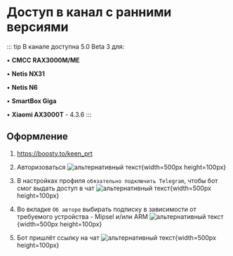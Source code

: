 # Доступ в канал с ранними версиями

::: tip В канале доступна 5.0 Beta 3 для:

• **CMCC RAX3000M/ME**

• **Netis NX31**

• **Netis N6**

• **SmartBox Giga**

• **Xiaomi AX3000T** - 4.3.6
:::

## Оформление

1. https://boosty.to/keen_prt
2. Авторизоваться
   ![альтернативный текст](/assets/images/wiki/helpful/boosty/2.png){width=500px height=100px}

3. В настройках профиля `обязательно подключить Telegram`, чтобы бот смог выдать доступ в чат
   ![альтернативный текст](/assets/images/wiki/helpful/boosty/3.png){width=500px height=100px}

4. Во вкладке `Об авторе` выбирать подписку в зависимости от требуемого устройства - Mipsel и/или ARM 
   ![альтернативный текст](/assets/images/wiki/helpful/boosty/4.png){width=500px height=100px}

5. Бот пришлёт ссылку на чат
   ![альтернативный текст](/assets/images/wiki/helpful/boosty/5.png){width=500px height=100px}
